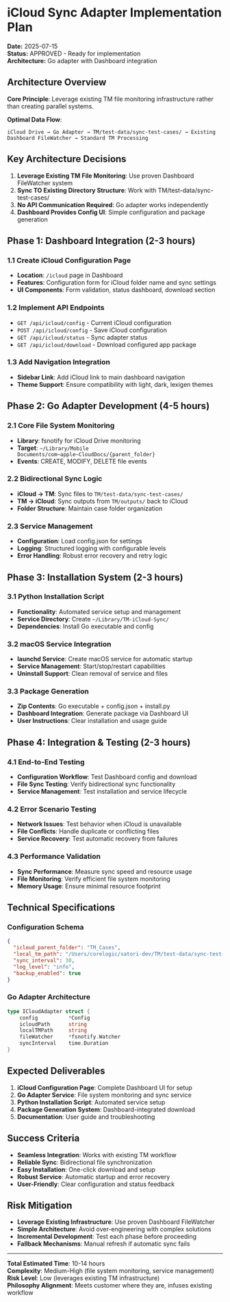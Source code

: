 # iCloud Sync Adapter Implementation Plan

**Date:** 2025-07-15  
**Status:** APPROVED - Ready for implementation  
**Architecture:** Go adapter with Dashboard integration

## Architecture Overview

**Core Principle**: Leverage existing TM file monitoring infrastructure rather than creating parallel systems.

**Optimal Data Flow**:
```
iCloud Drive → Go Adapter → TM/test-data/sync-test-cases/ → Existing Dashboard FileWatcher → Standard TM Processing
```

## Key Architecture Decisions

1. **Leverage Existing TM File Monitoring**: Use proven Dashboard FileWatcher system
2. **Sync TO Existing Directory Structure**: Work with TM/test-data/sync-test-cases/
3. **No API Communication Required**: Go adapter works independently
4. **Dashboard Provides Config UI**: Simple configuration and package generation

## Phase 1: Dashboard Integration (2-3 hours)

### 1.1 Create iCloud Configuration Page
- **Location**: `/icloud` page in Dashboard
- **Features**: Configuration form for iCloud folder name and sync settings
- **UI Components**: Form validation, status dashboard, download section

### 1.2 Implement API Endpoints
- `GET /api/icloud/config` - Current iCloud configuration
- `POST /api/icloud/config` - Save iCloud configuration  
- `GET /api/icloud/status` - Sync adapter status
- `GET /api/icloud/download` - Download configured app package

### 1.3 Add Navigation Integration
- **Sidebar Link**: Add iCloud link to main dashboard navigation
- **Theme Support**: Ensure compatibility with light, dark, lexigen themes

## Phase 2: Go Adapter Development (4-5 hours)

### 2.1 Core File System Monitoring
- **Library**: fsnotify for iCloud Drive monitoring
- **Target**: `~/Library/Mobile Documents/com~apple~CloudDocs/{parent_folder}`
- **Events**: CREATE, MODIFY, DELETE file events

### 2.2 Bidirectional Sync Logic
- **iCloud → TM**: Sync files to `TM/test-data/sync-test-cases/`
- **TM → iCloud**: Sync outputs from `TM/outputs/` back to iCloud
- **Folder Structure**: Maintain case folder organization

### 2.3 Service Management
- **Configuration**: Load config.json for settings
- **Logging**: Structured logging with configurable levels
- **Error Handling**: Robust error recovery and retry logic

## Phase 3: Installation System (2-3 hours)

### 3.1 Python Installation Script
- **Functionality**: Automated service setup and management
- **Service Directory**: Create `~/Library/TM-iCloud-Sync/`
- **Dependencies**: Install Go executable and config

### 3.2 macOS Service Integration
- **launchd Service**: Create macOS service for automatic startup
- **Service Management**: Start/stop/restart capabilities
- **Uninstall Support**: Clean removal of service and files

### 3.3 Package Generation
- **Zip Contents**: Go executable + config.json + install.py
- **Dashboard Integration**: Generate package via Dashboard UI
- **User Instructions**: Clear installation and usage guide

## Phase 4: Integration & Testing (2-3 hours)

### 4.1 End-to-End Testing
- **Configuration Workflow**: Test Dashboard config and download
- **File Sync Testing**: Verify bidirectional sync functionality
- **Service Management**: Test installation and service lifecycle

### 4.2 Error Scenario Testing
- **Network Issues**: Test behavior when iCloud is unavailable
- **File Conflicts**: Handle duplicate or conflicting files
- **Service Recovery**: Test automatic recovery from failures

### 4.3 Performance Validation
- **Sync Performance**: Measure sync speed and resource usage
- **File Monitoring**: Verify efficient file system monitoring
- **Memory Usage**: Ensure minimal resource footprint

## Technical Specifications

### Configuration Schema
```json
{
  "icloud_parent_folder": "TM_Cases",
  "local_tm_path": "/Users/corelogic/satori-dev/TM/test-data/sync-test-cases",
  "sync_interval": 30,
  "log_level": "info",
  "backup_enabled": true
}
```

### Go Adapter Architecture
```go
type ICloudAdapter struct {
    config          *Config
    icloudPath      string
    localTMPath     string
    fileWatcher     *fsnotify.Watcher
    syncInterval    time.Duration
}
```

## Expected Deliverables

1. **iCloud Configuration Page**: Complete Dashboard UI for setup
2. **Go Adapter Service**: File system monitoring and sync service
3. **Python Installation Script**: Automated service setup
4. **Package Generation System**: Dashboard-integrated download
5. **Documentation**: User guide and troubleshooting

## Success Criteria

- **Seamless Integration**: Works with existing TM workflow
- **Reliable Sync**: Bidirectional file synchronization
- **Easy Installation**: One-click download and setup
- **Robust Service**: Automatic startup and error recovery
- **User-Friendly**: Clear configuration and status feedback

## Risk Mitigation

- **Leverage Existing Infrastructure**: Use proven Dashboard FileWatcher
- **Simple Architecture**: Avoid over-engineering with complex solutions
- **Incremental Development**: Test each phase before proceeding
- **Fallback Mechanisms**: Manual refresh if automatic sync fails

---

**Total Estimated Time**: 10-14 hours  
**Complexity**: Medium-High (file system monitoring, service management)  
**Risk Level**: Low (leverages existing TM infrastructure)  
**Philosophy Alignment**: Meets customer where they are, infuses existing workflow